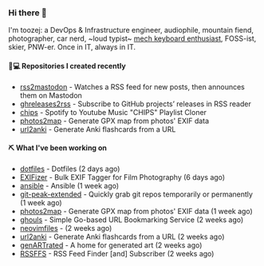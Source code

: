 ### Hi there 👋

I'm toozej: a DevOps & Infrastructure engineer, audiophile, mountain fiend, photographer, car nerd, ~loud typist~ [mech keyboard enthusiast](https://github.com/toozej/keebs), FOSS-ist, skier, PNW-er. Once in IT, always in IT.

#### 👨💻 Repositories I created recently

- [rss2mastodon](https://github.com/toozej/rss2mastodon) - Watches a RSS feed for new posts, then announces them on Mastodon
- [ghreleases2rss](https://github.com/toozej/ghreleases2rss) - Subscribe to GitHub projects’ releases in RSS reader
- [chips](https://github.com/toozej/chips) - Spotify to Youtube Music "CHIPS" Playlist Cloner
- [photos2map](https://github.com/toozej/photos2map) - Generate GPX map from photos' EXIF data
- [url2anki](https://github.com/toozej/url2anki) - Generate Anki flashcards from a URL

#### ⛏️ What I've been working on

- [dotfiles](https://github.com/toozej/dotfiles) - Dotfiles (2 days ago)
- [EXIFizer](https://github.com/toozej/EXIFizer) - Bulk EXIF Tagger for Film Photography (6 days ago)
- [ansible](https://github.com/toozej/ansible) - Ansible (1 week ago)
- [git-peak-extended](https://github.com/toozej/git-peak-extended) - Quickly grab git repos temporarily or permanently (1 week ago)
- [photos2map](https://github.com/toozej/photos2map) - Generate GPX map from photos' EXIF data (1 week ago)
- [ghouls](https://github.com/toozej/ghouls) - Simple Go-based URL Bookmarking Service (2 weeks ago)
- [neovimfiles](https://github.com/toozej/neovimfiles) -  (2 weeks ago)
- [url2anki](https://github.com/toozej/url2anki) - Generate Anki flashcards from a URL (2 weeks ago)
- [genARTrated](https://github.com/toozej/genARTrated) - A home for generated art (2 weeks ago)
- [RSSFFS](https://github.com/toozej/RSSFFS) - RSS Feed Finder [and] Subscriber (2 weeks ago)
